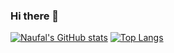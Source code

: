 ### Hi there 👋

[![Naufal's GitHub stats](https://github-readme-stats.vercel.app/api?username=naufalpujimahdy)](https://github.com/anuraghazra/github-readme-stats)
[![Top Langs](https://github-readme-stats.vercel.app/api/top-langs/?username=naufalpujimahdy&layout=compact)](https://github.com/anuraghazra/github-readme-stats)
